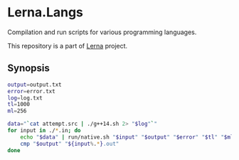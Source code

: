 # Lerna.Langs

Compilation and run scripts for various programming languages.

This repository is a part of [Lerna](https://github.com/SoVictor/Lerna) project.


## Synopsis

```sh
output=output.txt
error=error.txt
log=log.txt
tl=1000
ml=256

data="`cat attempt.src | ./g++14.sh 2> "$log"`"
for input in ./*.in; do
    echo "$data" | run/native.sh "$input" "$output" "$error" "$tl" "$ml" > "$log"
    cmp "$output" "${input%.*}.out"
done
```
